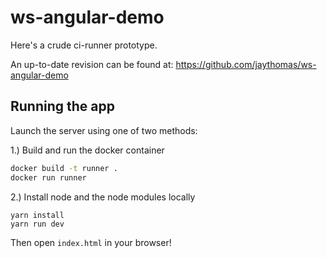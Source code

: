 # ws-angular-demo

Here's a crude ci-runner prototype.

An up-to-date revision can be found at: https://github.com/jaythomas/ws-angular-demo

## Running the app

Launch the server using one of two methods:

1.) Build and run the docker container
```sh
docker build -t runner .
docker run runner
```

2.) Install node and the node modules locally
```
yarn install
yarn run dev
```

Then open `index.html` in your browser!
